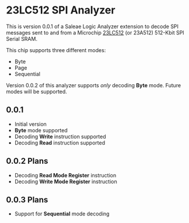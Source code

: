 # 23LC512 SPI Analyzer

This is version 0.0.1 of a Saleae Logic Analyzer extension to decode SPI messages sent to and from a Microchip <a href="https://ww1.microchip.com/downloads/aemDocuments/documents/MPD/ProductDocuments/DataSheets/23A512-23LC512-512-Kbit-SPI-Serial-SRAM-with-SDI-and-SQI-Interface-20005155C.pdf">23LC512</a> (or 23A512) 512-Kbit SPI Serial SRAM.

This chip supports three different modes:

* Byte
* Page
* Sequential

Version 0.0.2 of this analyzer supports _only_ decoding **Byte** mode.  Future modes will be supported.
  
## 0.0.1

* Initial version
* **Byte** mode supported
* Decoding **Write** instruction supported
* Decoding **Read** instruction supported

## 0.0.2 Plans

* Decoding **Read Mode Register** instruction
* Decoding **Write Mode Register** instruction

## 0.0.3 Plans

* Support for **Sequential** mode decoding


  